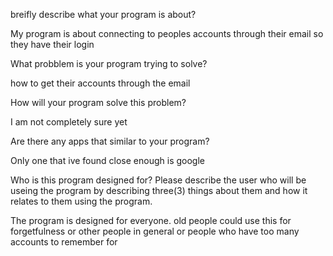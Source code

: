 breifly describe what your program is about?

My program is about connecting to peoples accounts through their email so they have their login

What probblem is your program trying to solve?

how to get their accounts through the email

How will your program solve this problem?

I am not completely sure yet

Are there any apps that similar to your program?

Only one that ive found close enough is google

Who is this program designed for? Please describe the user who will be useing the program by describing three(3) things about them and how it relates to them using the program.

The program is designed for everyone. old people could use this for forgetfulness or other people in general or people who have too many accounts to remember for